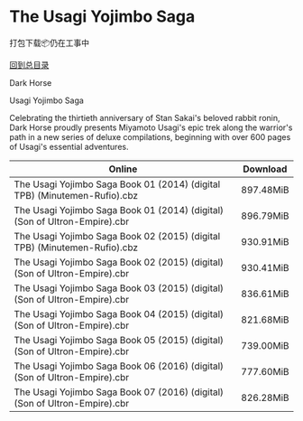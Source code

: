 # The Usagi Yojimbo Saga

打包下载📦仍在工事中

[回到总目录](/Catalogs.md)

Dark Horse

Usagi Yojimbo Saga

Celebrating the thirtieth anniversary of Stan Sakai's beloved rabbit ronin, Dark Horse proudly presents Miyamoto Usagi's epic trek along the warrior's path in a new series of deluxe compilations, beginning with over 600 pages of Usagi's essential adventures.





Online | Download
--- | ---
The Usagi Yojimbo Saga Book 01 (2014) (digital TPB) (Minutemen-Rufio).cbz | 897.48MiB
The Usagi Yojimbo Saga Book 01 (2014) (digital) (Son of Ultron-Empire).cbr | 896.79MiB
The Usagi Yojimbo Saga Book 02 (2015) (digital TPB) (Minutemen-Rufio).cbz | 930.91MiB
The Usagi Yojimbo Saga Book 02 (2015) (digital) (Son of Ultron-Empire).cbr | 930.41MiB
The Usagi Yojimbo Saga Book 03 (2015) (digital) (Son of Ultron-Empire).cbr | 836.61MiB
The Usagi Yojimbo Saga Book 04 (2015) (digital) (Son of Ultron-Empire).cbr | 821.68MiB
The Usagi Yojimbo Saga Book 05 (2015) (digital) (Son of Ultron-Empire).cbr | 739.00MiB
The Usagi Yojimbo Saga Book 06 (2016) (digital) (Son of Ultron-Empire).cbr | 777.60MiB
The Usagi Yojimbo Saga Book 07 (2016) (digital) (Son of Ultron-Empire).cbr | 826.28MiB